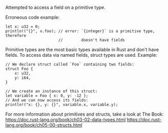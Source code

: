 Attempted to access a field on a primitive type.

Erroneous code example:

```compile_fail,E0610
let x: u32 = 0;
println!("{}", x.foo); // error: `{integer}` is a primitive type, therefore
                       //        doesn't have fields
```

Primitive types are the most basic types available in Rust and don't have
fields. To access data via named fields, struct types are used. Example:

```
// We declare struct called `Foo` containing two fields:
struct Foo {
    x: u32,
    y: i64,
}

// We create an instance of this struct:
let variable = Foo { x: 0, y: -12 };
// And we can now access its fields:
println!("x: {}, y: {}", variable.x, variable.y);
```

For more information about primitives and structs, take a look at The Book:
https://doc.rust-lang.org/book/ch03-02-data-types.html
https://doc.rust-lang.org/book/ch05-00-structs.html

